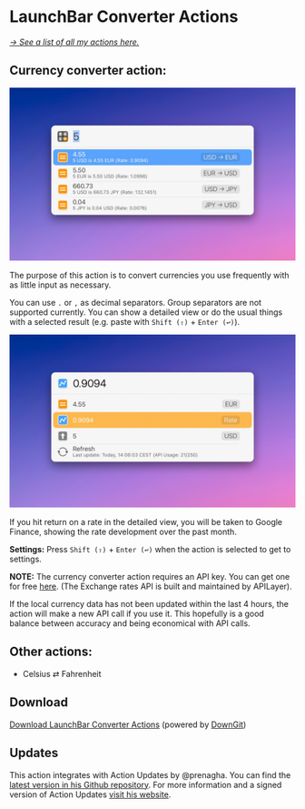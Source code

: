 # LaunchBar Converter Actions

*[→ See a list of all my actions here.](https://ptujec.github.io/launchbar)* 

## Currency converter action: 

<img src="01.jpg" width="720"/> 

The purpose of this action is to convert currencies you use frequently with as little input as necessary. 

You can use `.` or `,` as decimal separators. Group separators are not supported currently. You can show a detailed view or do the usual things with a selected result (e.g. paste with `Shift (⇧)` + `Enter (↩)`).

<img src="02.jpg" width="720"/> 

If you hit return on a rate in the detailed view, you will be taken to Google Finance, showing the rate development over the past month.

**Settings:** Press `Shift (⇧)` +  `Enter (↩)` when the action is selected to get to settings.

**NOTE:** The currency converter action requires an API key. You can get one for free [here](https://apilayer.com/marketplace/exchangerates_data-api). (The Exchange rates API is built and maintained by APILayer).

If the local currency data has not been updated within the last 4 hours, the action will make a new API call if you use it. This hopefully is a good balance between accuracy and being economical with API calls.

## Other actions:
- Celsius ⇄ Fahrenheit

## Download

[Download LaunchBar Converter Actions](https://minhaskamal.github.io/DownGit/#/home?url=https://github.com/Ptujec/LaunchBar/tree/master/Converter-Actions) (powered by [DownGit](https://github.com/MinhasKamal/DownGit))

## Updates

This action integrates with Action Updates by @prenagha. You can find the [latest version in his Github repository](https://github.com/prenagha/launchbar). For more information and a signed version of Action Updates [visit his website](https://renaghan.com/launchbar/action-updates/).